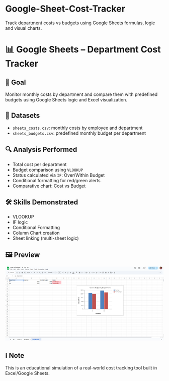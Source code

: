 # Google-Sheet-Cost-Tracker
Track department costs vs budgets using Google Sheets formulas, logic and visual charts.
# 📊 Google Sheets – Department Cost Tracker

## 🧠 Goal
Monitor monthly costs by department and compare them with predefined budgets using Google Sheets logic and Excel visualization.

## 📁 Datasets
- `sheets_costs.csv`: monthly costs by employee and department
- `sheets_budgets.csv`: predefined monthly budget per department

## 🔍 Analysis Performed
- Total cost per department
- Budget comparison using `VLOOKUP`
- Status calculated via `IF`: Over/Within Budget
- Conditional formatting for red/green alerts
- Comparative chart: Cost vs Budget

## 🛠 Skills Demonstrated
- VLOOKUP
- IF logic
- Conditional Formatting
- Column Chart creation
- Sheet linking (multi-sheet logic)
## 🖼 Preview
![Dashboard Preview](./sheets.png)


## ℹ️ Note
This is an educational simulation of a real-world cost tracking tool built in Excel/Google Sheets.
